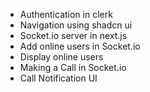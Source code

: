 - Authentication in clerk
- Navigation using shadcn ui
- Socket.io server in next.js
- Add online users in Socket.io
- Display online users
- Making a Call in Socket.io
- Call Notification UI
